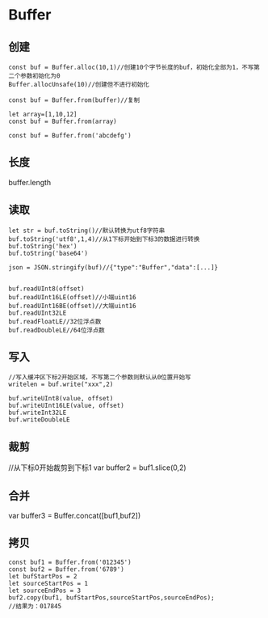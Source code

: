 # Buffer

## 创建

```
const buf = Buffer.alloc(10,1)//创建10个字节长度的buf，初始化全部为1，不写第二个参数初始化为0
Buffer.allocUnsafe(10)//创建但不进行初始化

const buf = Buffer.from(buffer)//复制

let array=[1,10,12]
const buf = Buffer.from(array)

const buf = Buffer.from('abcdefg')

```

## 长度
buffer.length


## 读取

```
let str = buf.toString()//默认转换为utf8字符串
buf.toString('utf8',1,4)//从1下标开始到下标3的数据进行转换
buf.toString('hex')
buf.toString('base64')

json = JSON.stringify(buf)//{"type":"Buffer","data":[...]}


buf.readUInt8(offset)
buf.readUInt16LE(offset)//小端uint16
buf.readUInt16BE(offset)//大端uint16
buf.readUInt32LE
buf.readFloatLE//32位浮点数
buf.readDoubleLE//64位浮点数
```

## 写入

```
//写入缓冲区下标2开始区域，不写第二个参数则默认从0位置开始写  
writelen = buf.write("xxx",2) 

buf.writeUInt8(value, offset)
buf.writeUInt16LE(value, offset)
buf.writeInt32LE
buf.writeDoubleLE
```

## 裁剪
//从下标0开始裁剪到下标1
var buffer2 = buf1.slice(0,2)

## 合并
var buffer3 = Buffer.concat([buf1,buf2])

## 拷贝

```
const buf1 = Buffer.from('012345')
const buf2 = Buffer.from('6789')
let bufStartPos = 2
let sourceStartPos = 1
let sourceEndPos = 3
buf2.copy(buf1, bufStartPos,sourceStartPos,sourceEndPos);
//结果为：017845
```




